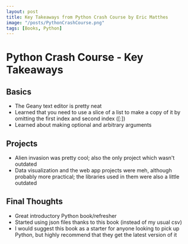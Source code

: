 ```yaml
---
layout: post
title: Key Takeaways from Python Crash Course by Eric Matthes
image: "/posts/PythonCrashCourse.png"
tags: [Books, Python]
---
```


# Python Crash Course - Key Takeaways
## Basics
- The Geany text editor is pretty neat
- Learned that you need to use a slice of a list to make a copy of it by omitting the first index and second index ([:])
- Learned about making optional and arbitrary arguments

## Projects
- Alien invasion was pretty cool; also the only project which wasn't outdated
- Data visualization and the web app projects were meh, although probably more practical; the libraries used in them were also a little outdated

## Final Thoughts
- Great introductory Python book/refresher
- Started using json files thanks to this book (instead of my usual csv)
- I would suggest this book as a starter for anyone looking to pick up Python, but highly recommend that they get the latest version of it
